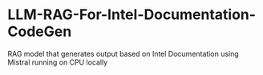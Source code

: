 # LLM-RAG-For-Intel-Documentation-CodeGen
RAG model  that generates output based on Intel Documentation using Mistral running on CPU locally

